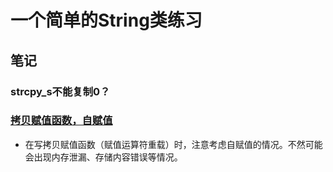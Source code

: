 # 一个简单的String类练习
## 笔记
### strcpy_s不能复制0？
### [拷贝赋值函数，自赋值](https://github.com/WWKy/practice_c_plus_plus/blob/dcd5faa784d2dc62deab8d24f3cc5d66b7d600f1/string/string/String.h#L42)
 - 在写拷贝赋值函数（赋值运算符重载）时，注意考虑自赋值的情况。不然可能会出现内存泄漏、存储内容错误等情况。
